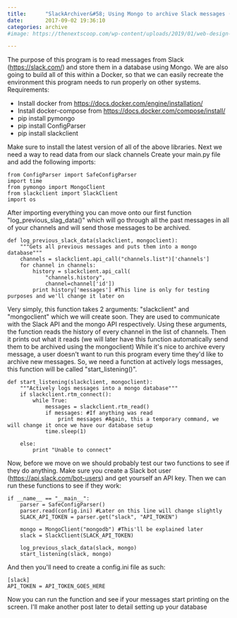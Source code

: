 ```yaml
---
title:      "SlackArchiver&#58; Using Mongo to archive Slack messages (Featuring &#34;Docker&#34;)"
date:       2017-09-02 19:36:10
categories: archive
#image: https://thenextscoop.com/wp-content/uploads/2019/01/web-design-2019.jpg

---
```

The purpose of this program is to read messages from Slack (<https://slack.com/>) and store them in a database using Mongo. We are also going to build all of this within a Docker, so that we can easily recreate the environment this program needs to run properly on other systems. Requirements: 

  * Install docker from <https://docs.docker.com/engine/installation/>
  * Install docker-compose from <https://docs.docker.com/compose/install/>
  * pip install pymongo
  * pip install ConfigParser
  * pip install slackclient

Make sure to install the latest version of all of the above libraries. Next we need a way to read data from our slack channels Create your main.py file and add the following imports: 
    
    
    from ConfigParser import SafeConfigParser
    import time
    from pymongo import MongoClient
    from slackclient import SlackClient
    import os
    

After importing everything you can move onto our first function "log_previous_slag_data()" which will go through all the past messages in all of your channels and will send those messages to be archived. 
    
    
    def log_previous_slack_data(slackclient, mongoclient):
        """Gets all previous messages and puts them into a mongo database"""
        channels = slackclient.api_call("channels.list")['channels']
        for channel in channels:
            history = slackclient.api_call(
                "channels.history",
                channel=channel['id'])
            print history['messages'] #This line is only for testing purposes and we'll change it later on
    

Very simply, this function takes 2 arguments: "slackclient" and "mongoclient" which we will create soon. They are used to communicate with the Slack API and the mongo API respectively. Using these arguments, the function reads the history of every channel in the list of channels. Then it prints out what it reads (we will later have this function automatically send them to be archived using the mongoclient) While it's nice to archive every message, a user doesn't want to run this program every time they'd like to archive new messages. So, we need a function at actively logs messages, this function will be called "start_listening()". 
    
    
    def start_listening(slackclient, mongoclient):
        """Actively logs messages into a mongo database"""
        if slackclient.rtm_connect():
            while True:
                messages = slackclient.rtm_read()
                if messages: #If anything was read
                    print messages #Again, this a temporary command, we will change it once we have our database setup
                time.sleep(1)
    
        else:
            print "Unable to connect"
    

Now, before we move on we should probably test our two functions to see if they do anything. Make sure you create a Slack bot user (<https://api.slack.com/bot-users>) and get yourself an API key. Then we can run these functions to see if they work: 
    
    
    if __name__ == "__main__":
        parser = SafeConfigParser()
        parser.read(config.ini) #Later on this line will change slightly
        SLACK_API_TOKEN = parser.get("slack", "API_TOKEN")
    
        mongo = MongoClient("mongodb") #This'll be explained later
        slack = SlackClient(SLACK_API_TOKEN)
    
        log_previous_slack_data(slack, mongo)
        start_listening(slack, mongo)
    

And then you'll need to create a config.ini file as such: 
    
    
    [slack]
    API_TOKEN = API_TOKEN_GOES_HERE
    

Now you can run the function and see if your messages start printing on the screen. I'll make another post later to detail setting up your database
